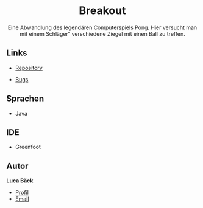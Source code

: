 <h1 align="center">Breakout</h1>

<p align="center">Eine Abwandlung des legendären Computerspiels Pong. Hier versucht man mit
einem Schläger“ verschiedene Ziegel mit einen Ball zu treffen.</p>

## Links

- [Repository](https://github.com/luca-baeck/Breakout "Breakout Repository")

- [Bugs](https://github.com/luca-baeck/Breakout/issues "Issues Page")


## Sprachen

- Java

## IDE

- Greenfoot

## Autor

**Luca Bäck**

- [Profil](https://github.com/luca-baeck "Luca Bäck")
- [Email](mailto:luca.baeck@outlook.de?subject=Hello "Hi!")
